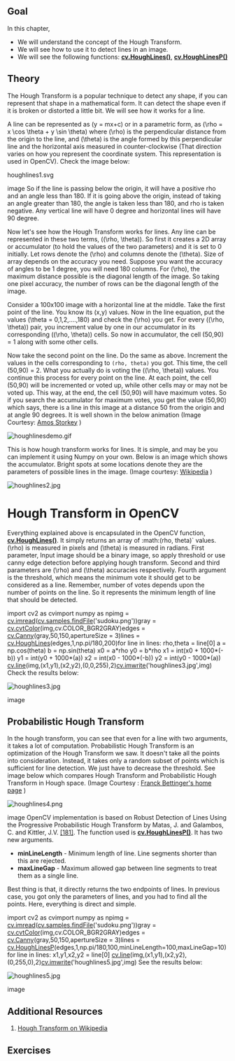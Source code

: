 
## Goal

In this chapter,

* We will understand the concept of the Hough Transform.
* We will see how to use it to detect lines in an image.
* We will see the following functions: **[cv.HoughLines()](../../dd/d1a/group__imgproc__feature.html#ga46b4e588934f6c8dfd509cc6e0e4545a "Finds lines in a binary image using the standard Hough transform. ")**, **[cv.HoughLinesP()](../../dd/d1a/group__imgproc__feature.html#ga8618180a5948286384e3b7ca02f6feeb "Finds line segments in a binary image using the probabilistic Hough transform. ")**

## Theory

The Hough Transform is a popular technique to detect any shape, if you can represent that shape in a mathematical form. It can detect the shape even if it is broken or distorted a little bit. We will see how it works for a line.

A line can be represented as \(y = mx+c\) or in a parametric form, as \(\rho = x \cos \theta + y \sin \theta\) where \(\rho\) is the perpendicular distance from the origin to the line, and \(\theta\) is the angle formed by this perpendicular line and the horizontal axis measured in counter-clockwise (That direction varies on how you represent the coordinate system. This representation is used in OpenCV). Check the image below:

houghlines1.svg

image
 So if the line is passing below the origin, it will have a positive rho and an angle less than 180. If it is going above the origin, instead of taking an angle greater than 180, the angle is taken less than 180, and rho is taken negative. Any vertical line will have 0 degree and horizontal lines will have 90 degree.

Now let's see how the Hough Transform works for lines. Any line can be represented in these two terms, \((\rho, \theta)\). So first it creates a 2D array or accumulator (to hold the values of the two parameters) and it is set to 0 initially. Let rows denote the \(\rho\) and columns denote the \(\theta\). Size of array depends on the accuracy you need. Suppose you want the accuracy of angles to be 1 degree, you will need 180 columns. For \(\rho\), the maximum distance possible is the diagonal length of the image. So taking one pixel accuracy, the number of rows can be the diagonal length of the image.

Consider a 100x100 image with a horizontal line at the middle. Take the first point of the line. You know its (x,y) values. Now in the line equation, put the values \(\theta = 0,1,2,....,180\) and check the \(\rho\) you get. For every \((\rho, \theta)\) pair, you increment value by one in our accumulator in its corresponding \((\rho, \theta)\) cells. So now in accumulator, the cell (50,90) = 1 along with some other cells.

Now take the second point on the line. Do the same as above. Increment the values in the cells corresponding to `(rho, theta)` you got. This time, the cell (50,90) = 2. What you actually do is voting the \((\rho, \theta)\) values. You continue this process for every point on the line. At each point, the cell (50,90) will be incremented or voted up, while other cells may or may not be voted up. This way, at the end, the cell (50,90) will have maximum votes. So if you search the accumulator for maximum votes, you get the value (50,90) which says, there is a line in this image at a distance 50 from the origin and at angle 90 degrees. It is well shown in the below animation (Image Courtesy: [Amos Storkey](http://homepages.inf.ed.ac.uk/amos/hough.html "http://homepages.inf.ed.ac.uk/amos/hough.html") )

![houghlinesdemo.gif](../../houghlinesdemo.gif)

This is how hough transform works for lines. It is simple, and may be you can implement it using Numpy on your own. Below is an image which shows the accumulator. Bright spots at some locations denote they are the parameters of possible lines in the image. (Image courtesy: [Wikipedia](http://en.wikipedia.org/wiki/Hough_transform "http://en.wikipedia.org/wiki/Hough_transform") )

![houghlines2.jpg](../../houghlines2.jpg)

# Hough Transform in OpenCV

Everything explained above is encapsulated in the OpenCV function, **[cv.HoughLines()](../../dd/d1a/group__imgproc__feature.html#ga46b4e588934f6c8dfd509cc6e0e4545a "Finds lines in a binary image using the standard Hough transform. ")**. It simply returns an array of :math:(rho, theta)` values. \(\rho\) is measured in pixels and \(\theta\) is measured in radians. First parameter, Input image should be a binary image, so apply threshold or use canny edge detection before applying hough transform. Second and third parameters are \(\rho\) and \(\theta\) accuracies respectively. Fourth argument is the threshold, which means the minimum vote it should get to be considered as a line. Remember, number of votes depends upon the number of points on the line. So it represents the minimum length of line that should be detected. 

import cv2 as cvimport numpy as npimg = [cv.imread](../../d4/da8/group__imgcodecs.html#ga288b8b3da0892bd651fce07b3bbd3a56 "../../d4/da8/group__imgcodecs.html#ga288b8b3da0892bd651fce07b3bbd3a56")([cv.samples.findFile](../../d6/dba/group__core__utils__samples.html#ga3a33b00033b46c698ff6340d95569c13 "../../d6/dba/group__core__utils__samples.html#ga3a33b00033b46c698ff6340d95569c13")('sudoku.png'))gray = [cv.cvtColor](../../d8/d01/group__imgproc__color__conversions.html#ga397ae87e1288a81d2363b61574eb8cab "../../d8/d01/group__imgproc__color__conversions.html#ga397ae87e1288a81d2363b61574eb8cab")(img,cv.COLOR\_BGR2GRAY)edges = [cv.Canny](../../dd/d1a/group__imgproc__feature.html#ga2a671611e104c093843d7b7fc46d24af "../../dd/d1a/group__imgproc__feature.html#ga2a671611e104c093843d7b7fc46d24af")(gray,50,150,apertureSize = 3)lines = [cv.HoughLines](../../dd/d1a/group__imgproc__feature.html#ga46b4e588934f6c8dfd509cc6e0e4545a "../../dd/d1a/group__imgproc__feature.html#ga46b4e588934f6c8dfd509cc6e0e4545a")(edges,1,np.pi/180,200)for line in lines: rho,theta = line[0] a = np.cos(theta) b = np.sin(theta) x0 = a\*rho y0 = b\*rho x1 = int(x0 + 1000\*(-b)) y1 = int(y0 + 1000\*(a)) x2 = int(x0 - 1000\*(-b)) y2 = int(y0 - 1000\*(a)) [cv.line](../../d6/d6e/group__imgproc__draw.html#ga7078a9fae8c7e7d13d24dac2520ae4a2 "../../d6/d6e/group__imgproc__draw.html#ga7078a9fae8c7e7d13d24dac2520ae4a2")(img,(x1,y1),(x2,y2),(0,0,255),2)[cv.imwrite](../../d4/da8/group__imgcodecs.html#gabbc7ef1aa2edfaa87772f1202d67e0ce "../../d4/da8/group__imgcodecs.html#gabbc7ef1aa2edfaa87772f1202d67e0ce")('houghlines3.jpg',img) Check the results below:

![houghlines3.jpg](../../houghlines3.jpg)

image
## Probabilistic Hough Transform

In the hough transform, you can see that even for a line with two arguments, it takes a lot of computation. Probabilistic Hough Transform is an optimization of the Hough Transform we saw. It doesn't take all the points into consideration. Instead, it takes only a random subset of points which is sufficient for line detection. We just have to decrease the threshold. See image below which compares Hough Transform and Probabilistic Hough Transform in Hough space. (Image Courtesy : [Franck Bettinger's home page](http://phdfb1.free.fr/robot/mscthesis/node14.html "http://phdfb1.free.fr/robot/mscthesis/node14.html") )

![houghlines4.png](../../houghlines4.png)

image
 OpenCV implementation is based on Robust Detection of Lines Using the Progressive Probabilistic Hough Transform by Matas, J. and Galambos, C. and Kittler, J.V. [[181]](../../d0/de3/citelist.html#CITEREF_Matas00 "../../d0/de3/citelist.html#CITEREF_Matas00"). The function used is **[cv.HoughLinesP()](../../dd/d1a/group__imgproc__feature.html#ga8618180a5948286384e3b7ca02f6feeb "Finds line segments in a binary image using the probabilistic Hough transform. ")**. It has two new arguments.

* **minLineLength** - Minimum length of line. Line segments shorter than this are rejected.
* **maxLineGap** - Maximum allowed gap between line segments to treat them as a single line.

Best thing is that, it directly returns the two endpoints of lines. In previous case, you got only the parameters of lines, and you had to find all the points. Here, everything is direct and simple. 

import cv2 as cvimport numpy as npimg = [cv.imread](../../d4/da8/group__imgcodecs.html#ga288b8b3da0892bd651fce07b3bbd3a56 "../../d4/da8/group__imgcodecs.html#ga288b8b3da0892bd651fce07b3bbd3a56")([cv.samples.findFile](../../d6/dba/group__core__utils__samples.html#ga3a33b00033b46c698ff6340d95569c13 "../../d6/dba/group__core__utils__samples.html#ga3a33b00033b46c698ff6340d95569c13")('sudoku.png'))gray = [cv.cvtColor](../../d8/d01/group__imgproc__color__conversions.html#ga397ae87e1288a81d2363b61574eb8cab "../../d8/d01/group__imgproc__color__conversions.html#ga397ae87e1288a81d2363b61574eb8cab")(img,cv.COLOR\_BGR2GRAY)edges = [cv.Canny](../../dd/d1a/group__imgproc__feature.html#ga2a671611e104c093843d7b7fc46d24af "../../dd/d1a/group__imgproc__feature.html#ga2a671611e104c093843d7b7fc46d24af")(gray,50,150,apertureSize = 3)lines = [cv.HoughLinesP](../../dd/d1a/group__imgproc__feature.html#ga8618180a5948286384e3b7ca02f6feeb "../../dd/d1a/group__imgproc__feature.html#ga8618180a5948286384e3b7ca02f6feeb")(edges,1,np.pi/180,100,minLineLength=100,maxLineGap=10)for line in lines: x1,y1,x2,y2 = line[0] [cv.line](../../d6/d6e/group__imgproc__draw.html#ga7078a9fae8c7e7d13d24dac2520ae4a2 "../../d6/d6e/group__imgproc__draw.html#ga7078a9fae8c7e7d13d24dac2520ae4a2")(img,(x1,y1),(x2,y2),(0,255,0),2)[cv.imwrite](../../d4/da8/group__imgcodecs.html#gabbc7ef1aa2edfaa87772f1202d67e0ce "../../d4/da8/group__imgcodecs.html#gabbc7ef1aa2edfaa87772f1202d67e0ce")('houghlines5.jpg',img) See the results below:

![houghlines5.jpg](../../houghlines5.jpg)

image
## Additional Resources

1. [Hough Transform on Wikipedia](http://en.wikipedia.org/wiki/Hough_transform "http://en.wikipedia.org/wiki/Hough_transform")

## Exercises

